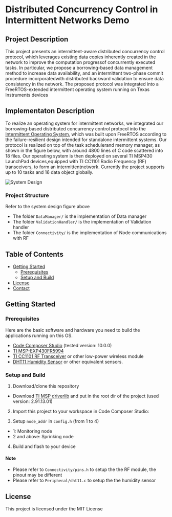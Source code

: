 # Distributed Concurrency Control in Intermittent Networks Demo

<!-- ABOUT THE PROJECT -->
## Project Description

This project presents an intermittent-aware distributed concurrency control protocol, which leverages existing data copies inherently created in the network to improve the computation progressof concurrently executed tasks.
In particular, we propose a borrowing-based data management method to increase data availability, and an intermittent two-phase commit procedure incorporatedwith distributed backward validation to ensure data consistency in the network.
The proposed protocol was integrated into a FreeRTOS-extended intermittent operating system running on Texas Instruments devices

## Implementaton Description
To realize an operating system for intermittent networks, we integrated our borrowing-based distributed concurrency control protocol into the [Intermittent Operating System](https://github.com/EMCLab-Sinica/Intermittent-OS), which was built upon FreeRTOS according to the failure-resilient design intended for standalone intermittent systems.
Our protocol is realized on top of the task schedulerand memory manager, as shown in the figure below, with around 4800 lines of C code scattered into 18 files. Our operating system is then deployed on several TI MSP430 LaunchPad devices,equipped with TI CC1101 Radio Frequency (RF) transceivers, to form an intermittentnetwork.
Currently the project supports up to 10 tasks and 16 data object globally.

![System Design](https://i.imgur.com/mttLGuu.png)

### Project Structure

Refer to the system design figure above

  * The folder `DataManager/` is the implementation of Data manager
  * The folder `ValidationHandler/` is the implementation of Validation handler
  * The folder `Connectivity/` is the implementation of Node communications with RF

<!-- TABLE OF CONTENTS -->
## Table of Contents
* [Getting Started](#getting-started)
  * [Prerequisites](#prerequisites)
  * [Setup and Build](#setup-and-build)
* [License](#license)
* [Contact](#contact)
<!--* [Contributing](#contributing)-->
<!-- GETTING STARTED -->
## Getting Started

### Prerequisites

Here are the basic software and hardware you need to build the applications running on this OS.

* [Code Composer Studio](https://www.ti.com/tool/CCSTUDIO) (tested version: 10.0.0)
* [TI MSP-EXP430FR5994](https://www.ti.com/tool/MSP-EXP430FR5994)
* [TI CC1101 RF Transceiver](https://www.ti.com/product/CC1101) or other low-power wireless module
* [DHT11 Humidity Sensor](https://www.mouser.com/datasheet/2/758/DHT11-Technical-Data-Sheet-Translated-Version-1143054.pdf) or other equivalent sensors.

### Setup and Build

1. Download/clone this repository

  * Download [TI MSP driverlib](https://www.ti.com/tool/MSPDRIVERLIB) and put in the root dir of the project (used version: 2.91.13.01)

2. Import this project to your workspace in Code Composer Studio:

3. Setup `node_addr` in `config.h` (from 1 to 4)

  * 1: Monitoring node
  * 2 and above: Sprinking node

4. Build and flash to your device

#### Note
* Please refer to `Connectivity/pins.h` to setup the the RF module, the pinout may be different
* Please refer to `Peripheral/dht11.c` to setup the the humidity sensor

## License

This project is licensed under the MIT License
